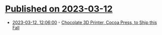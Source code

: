 # [Published on 2023-03-12](index.md)

* [2023-03-12, 12:06:00](https://soylentnews.org/article.pl?sid=23/03/12/0048232&from=rss) - [Chocolate 3D Printer, Cocoa Press, to Ship this Fall](https://soylentnews.org/article.pl?sid=23/03/12/0048232&from=rss)
